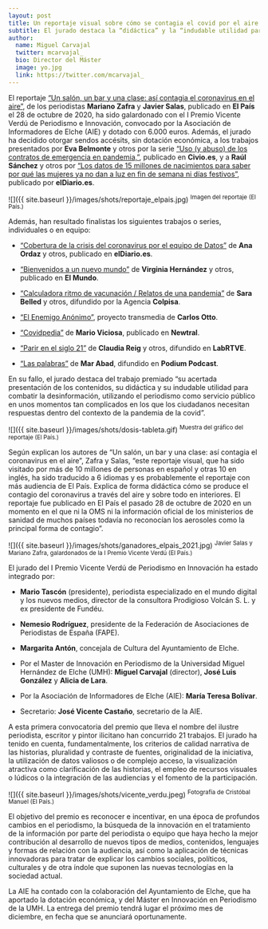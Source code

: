 ```yaml
---
layout: post
title: Un reportaje visual sobre cómo se contagia el covid por el aire gana el I Premio Vicente Verdú de Periodismo e Innovación
subtitle: El jurado destaca la “didáctica” y la “indudable utilidad para combatir la desinformación” del trabajo de Mariano Zafra y Javier Salas, publicado en El País en octubre de 2020
author:
  name: Miguel Carvajal
  twitter: mcarvajal_
  bio: Director del Máster
  image: yo.jpg
  link: https://twitter.com/mcarvajal_
---
```

El reportaje [“Un salón, un bar y una clase: así contagia el coronavirus en el aire”](https://elpais.com/especiales/coronavirus-covid-19/un-salon-un-bar-y-una-clase-asi-contagia-el-coronavirus-en-el-aire/), de los periodistas **Mariano Zafra** y **Javier Salas**, publicado en **El País** el 28 de octubre de 2020, ha sido galardonado con el I Premio Vicente Verdú de Periodismo e Innovación, convocado por la Asociación de Informadores de Elche (AIE) y dotado con 6.000 euros. Además, el jurado ha decidido otorgar sendos accésits, sin dotación económica, a los trabajos presentados por **Eva Belmonte** y otros por la serie [“Uso (y abuso) de los contratos de emergencia en pandemia,”](https://civio.es/quien-cobra-la-obra/2021/03/25/la-mitad-de-los-contratos-de-emergencia-de-2020-se-publicaron-con-retraso/), publicado en **Civio.es**, y a **Raúl Sánchez** y otros por [“Los datos de 15 millones de nacimientos para saber por qué las mujeres ya no dan a luz en fin de semana ni días festivos”](https://www.eldiario.es/nidos/no-ninos-nacen-toca-dar-luz-semana-21-probable-hacerlo-lunes-viernes_1_6400307.html), publicado por **elDiario.es**.

![]({{ site.baseurl }}/images/shots/reportaje_elpais.jpg)
<sup> Imagen del reportaje (El País.)

Además, han resultado finalistas los siguientes trabajos o series, individuales o en equipo:

- [“Cobertura de la crisis del coronavirus por el equipo de Datos”](https://www.eldiario.es/sociedad/mapa-datos-coronavirus-espana-comunidades-autonomas-noviembre-24_1_1039633.html) de **Ana Ordaz** y otros, publicado en **elDiario.es**.

- [“Bienvenidos a un nuevo mundo”](https://lab.elmundo.es/coronavirus/presentacion.html) de **Virginia Hernández** y otros, publicado en **El Mundo**.

- [“Calculadora ritmo de vacunación / Relatos de una pandemia”](https://www.elcorreo.com/sociedad/salud/coronavirus-graficos/calculadora-ritmo-vacunacion-20210905180208-ntrc.html) de **Sara Belled** y otros, difundido por la Agencia **Colpisa**.

- [“El Enemigo Anónimo”](https://www.elenemigoanonimo.com/), proyecto transmedia de **Carlos Otto**. 

- [“Covidpedia”](https://www.newtral.es/especiales/covidpedia/) de **Mario Viciosa**, publicado en **Newtral**.

- [“Parir en el siglo 21”](http://lab.rtve.es/webdocs/parto-respetado/) de **Claudia Reig** y otros, difundido en **LabRTVE**.

- [“Las palabras”](https://www.podiumpodcast.com/las-palabras/) de **Mar Abad**, difundido en **Podium Podcast**.

En su fallo, el jurado destaca del trabajo premiado “su acertada presentación de los contenidos, su didáctica y su indudable utilidad para combatir la desinformación, utilizando el periodismo como servicio público en unos momentos tan complicados en los que los ciudadanos necesitan respuestas dentro del contexto de la pandemia de la covid”.  

![]({{ site.baseurl }}/images/shots/dosis-tableta.gif)
<sup> Muestra del gráfico del reportaje (El País.)

Según explican los autores de “Un salón, un bar y una clase: así contagia el coronavirus en el aire”, Zafra y  Salas, “este reportaje visual, que ha sido visitado por más de 10 millones de personas en español y otras 10 en inglés, ha sido traducido a 6 idiomas y es probablemente el reportaje con más audiencia de El País. Explica de forma didáctica cómo se produce el contagio del coronavirus a través del aire y sobre todo en interiores. El reportaje fue publicado en El País el pasado 28 de octubre de 2020 en un momento en el que ni la OMS ni la información oficial de los ministerios de sanidad de muchos países todavía no reconocían los aerosoles como la principal forma de contagio”.

![]({{ site.baseurl }}/images/shots/ganadores_elpais_2021.jpg)
<sup> Javier Salas y Mariano Zafra, galardonados de la I Premio Vicente Verdú (El País.)

El jurado del I Premio Vicente Verdú de Periodismo en Innovación ha estado integrado por:

- **Mario Tascón** (presidente), periodista especializado en el mundo digital y los nuevos medios, director de la consultora Prodigioso Volcán S. L. y ex presidente de Fundéu.

- **Nemesio Rodríguez**, presidente de la Federación de Asociaciones de Periodistas de España (FAPE).

- **Margarita Antón**, concejala de Cultura del Ayuntamiento de Elche. 

- Por el Master de Innovación en Periodismo de la Universidad Miguel Hernández de Elche (UMH): **Miguel Carvajal** (director), **José Luis González** y **Alicia de Lara**.

- Por la Asociación de Informadores de Elche (AIE): **María Teresa Bolívar**.

- Secretario: **José Vicente Castaño**, secretario de la AIE.

A esta primera convocatoria del premio que lleva el nombre del ilustre periodista, escritor y pintor ilicitano han concurrido 21 trabajos. El jurado ha tenido en cuenta, fundamentalmente, los criterios de calidad narrativa de las historias, pluralidad y contraste de fuentes, originalidad de la iniciativa, la utilización de datos valiosos o de complejo acceso, la visualización atractiva como clarificación de las historias, el empleo de recursos visuales o lúdicos o la integración de las audiencias y el fomento de la participación.

![]({{ site.baseurl }}/images/shots/vicente_verdu.jpeg)
<sup> Fotografía de Cristóbal Manuel (El País.)

El objetivo del premio es reconocer e incentivar, en una época de profundos cambios en el periodismo, la búsqueda de la innovación en el tratamiento de la información por parte del periodista o equipo que haya hecho la mejor contribución al desarrollo de nuevos tipos de medios, contenidos, lenguajes y formas de relación con la audiencia, así como la aplicación de técnicas innovadoras para tratar de explicar los cambios sociales, políticos, culturales y de otra índole que suponen las nuevas tecnologías en la sociedad actual.

La AIE ha contado con la colaboración del Ayuntamiento de Elche, que ha aportado la dotación económica, y del Máster en Innovación en Periodismo de la UMH. La entrega del premio tendrá lugar el próximo mes de diciembre, en fecha que se anunciará oportunamente.

